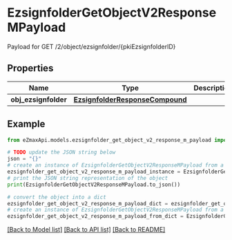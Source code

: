 # EzsignfolderGetObjectV2ResponseMPayload

Payload for GET /2/object/ezsignfolder/{pkiEzsignfolderID}

## Properties

Name | Type | Description | Notes
------------ | ------------- | ------------- | -------------
**obj_ezsignfolder** | [**EzsignfolderResponseCompound**](EzsignfolderResponseCompound.md) |  | 

## Example

```python
from eZmaxApi.models.ezsignfolder_get_object_v2_response_m_payload import EzsignfolderGetObjectV2ResponseMPayload

# TODO update the JSON string below
json = "{}"
# create an instance of EzsignfolderGetObjectV2ResponseMPayload from a JSON string
ezsignfolder_get_object_v2_response_m_payload_instance = EzsignfolderGetObjectV2ResponseMPayload.from_json(json)
# print the JSON string representation of the object
print(EzsignfolderGetObjectV2ResponseMPayload.to_json())

# convert the object into a dict
ezsignfolder_get_object_v2_response_m_payload_dict = ezsignfolder_get_object_v2_response_m_payload_instance.to_dict()
# create an instance of EzsignfolderGetObjectV2ResponseMPayload from a dict
ezsignfolder_get_object_v2_response_m_payload_from_dict = EzsignfolderGetObjectV2ResponseMPayload.from_dict(ezsignfolder_get_object_v2_response_m_payload_dict)
```
[[Back to Model list]](../README.md#documentation-for-models) [[Back to API list]](../README.md#documentation-for-api-endpoints) [[Back to README]](../README.md)


